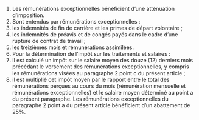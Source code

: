 1)  Les  rémunérations  exceptionnelles  bénéficient  d’une  atténuation d’imposition.
2) Sont entendus par rémunérations exceptionnelles :
1) les indemnités de fin de carrière et les primes de départ volontaire ;
1) les indemnités de préavis et de congés payés dans le cadre d’une rupture
de contrat de travail ;
3) les treizièmes mois et rémunérations assimilées.
3) Pour la détermination de l’impôt sur les traitements et salaires :
1) il est calculé un impôt sur le salaire moyen des douze (12) derniers mois
précédant le versement des rémunérations exceptionnelles, y compris les rémunérations visées au paragraphe 2 point c du présent article ;
2) il est multiplié cet impôt moyen par le rapport entre le total des rémunérations
perçues au cours du mois (rémunération mensuelle et rémunérations exceptionnelles) et le salaire  moyen  déterminé  au  point  a  du  présent  paragraphe.  Les  rémunérations exceptionnelles du paragraphe 2 point a du présent article bénéficient d’un abattement de 25%.